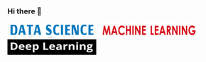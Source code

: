 ### Hi there 👋
[![Website](https://github.com/amark720/Amar-kumar/blob/master/ScreenShots/Data%20Science%20icon.png)](https://datahunger.blogspot.com/)
[![Website](https://github.com/amark720/Amar-kumar/blob/master/ScreenShots/ML%20icon.png)](https://datahunger.blogspot.com/)
[![Website](https://github.com/amark720/Amar-kumar/blob/master/ScreenShots/Deep%20Learning%20icon.png)](https://datahunger.blogspot.com/)
<!--
**amark720/amark720** is a ✨ _special_ ✨ repository because its `README.md` (this file) appears on your GitHub profile.

Here are some ideas to get you started:

- 🔭 I’m currently working on ...
- 🌱 I’m currently learning ...
- 👯 I’m looking to collaborate on ...
- 🤔 I’m looking for help with ...
- 💬 Ask me about ...
- 📫 How to reach me: ...
- 😄 Pronouns: ...
- ⚡ Fun fact: ...
-->
